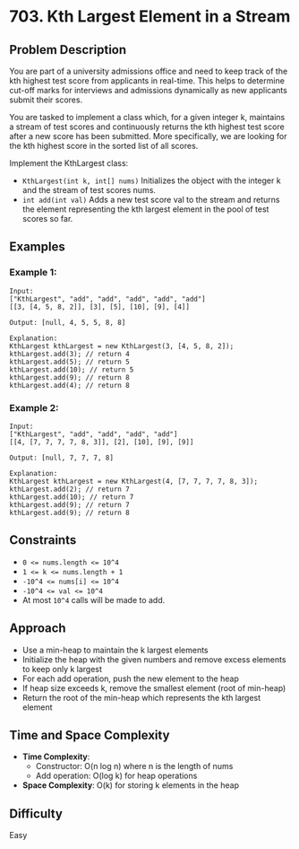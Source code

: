 # 703. Kth Largest Element in a Stream

## Problem Description

You are part of a university admissions office and need to keep track of the kth highest test score from applicants in real-time. This helps to determine cut-off marks for interviews and admissions dynamically as new applicants submit their scores.

You are tasked to implement a class which, for a given integer k, maintains a stream of test scores and continuously returns the kth highest test score after a new score has been submitted. More specifically, we are looking for the kth highest score in the sorted list of all scores.

Implement the KthLargest class:

- `KthLargest(int k, int[] nums)` Initializes the object with the integer k and the stream of test scores nums.
- `int add(int val)` Adds a new test score val to the stream and returns the element representing the kth largest element in the pool of test scores so far.

## Examples

### Example 1:
```
Input:
["KthLargest", "add", "add", "add", "add", "add"]
[[3, [4, 5, 8, 2]], [3], [5], [10], [9], [4]]

Output: [null, 4, 5, 5, 8, 8]

Explanation:
KthLargest kthLargest = new KthLargest(3, [4, 5, 8, 2]);
kthLargest.add(3); // return 4
kthLargest.add(5); // return 5
kthLargest.add(10); // return 5
kthLargest.add(9); // return 8
kthLargest.add(4); // return 8
```

### Example 2:
```
Input:
["KthLargest", "add", "add", "add", "add"]
[[4, [7, 7, 7, 7, 8, 3]], [2], [10], [9], [9]]

Output: [null, 7, 7, 7, 8]

Explanation:
KthLargest kthLargest = new KthLargest(4, [7, 7, 7, 7, 8, 3]);
kthLargest.add(2); // return 7
kthLargest.add(10); // return 7
kthLargest.add(9); // return 7
kthLargest.add(9); // return 8
```

## Constraints

- `0 <= nums.length <= 10^4`
- `1 <= k <= nums.length + 1`
- `-10^4 <= nums[i] <= 10^4`
- `-10^4 <= val <= 10^4`
- At most `10^4` calls will be made to add.

## Approach

- Use a min-heap to maintain the k largest elements
- Initialize the heap with the given numbers and remove excess elements to keep only k largest
- For each add operation, push the new element to the heap
- If heap size exceeds k, remove the smallest element (root of min-heap)
- Return the root of the min-heap which represents the kth largest element

## Time and Space Complexity

- **Time Complexity**: 
  - Constructor: O(n log n) where n is the length of nums
  - Add operation: O(log k) for heap operations
- **Space Complexity**: O(k) for storing k elements in the heap

## Difficulty
Easy

